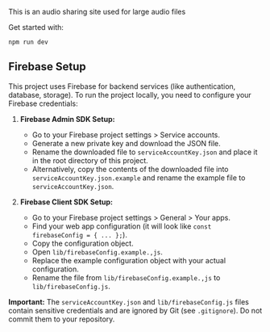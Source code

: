 This is an audio sharing site used for large audio files

Get started with:
```
npm run dev
```

## Firebase Setup

This project uses Firebase for backend services (like authentication, database, storage). To run the project locally, you need to configure your Firebase credentials:

1.  **Firebase Admin SDK Setup:**
    *   Go to your Firebase project settings > Service accounts.
    *   Generate a new private key and download the JSON file.
    *   Rename the downloaded file to `serviceAccountKey.json` and place it in the root directory of this project.
    *   Alternatively, copy the contents of the downloaded file into `serviceAccountKey.json.example` and rename the example file to `serviceAccountKey.json`.

2.  **Firebase Client SDK Setup:**
    *   Go to your Firebase project settings > General > Your apps.
    *   Find your web app configuration (it will look like `const firebaseConfig = { ... };`).
    *   Copy the configuration object.
    *   Open `lib/firebaseConfig.example.,js`.
    *   Replace the example configuration object with your actual configuration.
    *   Rename the file from `lib/firebaseConfig.example.,js` to `lib/firebaseConfig.js`.

**Important:** The `serviceAccountKey.json` and `lib/firebaseConfig.js` files contain sensitive credentials and are ignored by Git (see `.gitignore`). Do not commit them to your repository.
